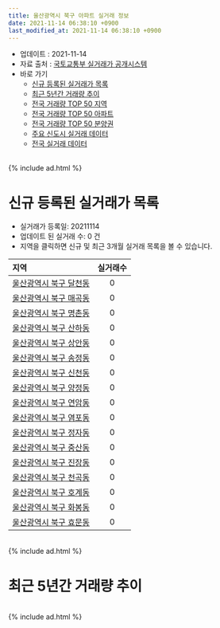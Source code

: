 ```yaml
---
title: 울산광역시 북구 아파트 실거래 정보
date: 2021-11-14 06:38:10 +0900
last_modified_at: 2021-11-14 06:38:10 +0900
---
```


* 업데이트 : 2021-11-14
* 자료 출처 : [국토교통부 실거래가 공개시스템](http://rt.molit.go.kr)
* 바로 가기
    * [신규 등록된 실거래가 목록](#신규-등록된-실거래가-목록)
    * [최근 5년간 거래량 추이](#최근-5년간-거래량-추이)
    * [전국 거래량 TOP 50 지역](https://inasie.github.io/apt-trade-info/최근-3개월-전국에서-가장-거래가-많이-발생한-지역)
    * [전국 거래량 TOP 50 아파트](https://inasie.github.io/apt-trade-info/최근-3개월-전국에서-가장-거래가-많이-발생한-아파트)
    * [전국 거래량 TOP 50 분양권](https://inasie.github.io/apt-trade-info/최근-3개월-전국에서-가장-거래가-많이-발생한-분양권)
    * [주요 신도시 실거래 데이터](https://inasie.github.io/apt-trade-info/주요-신도시)
    * [전국 실거래 데이터](https://inasie.github.io/apt-trade-info/전국)

<br>
{% include ad.html %}
<br>

# 신규 등록된 실거래가 목록
* 실거래가 등록일: 20211114
* 업데이트 된 실거래 수: 0 건
* 지역을 클릭하면 신규 및 최근 3개월 실거래 목록을 볼 수 있습니다.


|지역|실거래수|
|:---|:---:|
|[울산광역시 북구 달천동](https://inasie.github.io/apt-trade-info/울산광역시-북구-달천동)|0|
|[울산광역시 북구 매곡동](https://inasie.github.io/apt-trade-info/울산광역시-북구-매곡동)|0|
|[울산광역시 북구 명촌동](https://inasie.github.io/apt-trade-info/울산광역시-북구-명촌동)|0|
|[울산광역시 북구 산하동](https://inasie.github.io/apt-trade-info/울산광역시-북구-산하동)|0|
|[울산광역시 북구 상안동](https://inasie.github.io/apt-trade-info/울산광역시-북구-상안동)|0|
|[울산광역시 북구 송정동](https://inasie.github.io/apt-trade-info/울산광역시-북구-송정동)|0|
|[울산광역시 북구 신천동](https://inasie.github.io/apt-trade-info/울산광역시-북구-신천동)|0|
|[울산광역시 북구 양정동](https://inasie.github.io/apt-trade-info/울산광역시-북구-양정동)|0|
|[울산광역시 북구 연암동](https://inasie.github.io/apt-trade-info/울산광역시-북구-연암동)|0|
|[울산광역시 북구 염포동](https://inasie.github.io/apt-trade-info/울산광역시-북구-염포동)|0|
|[울산광역시 북구 정자동](https://inasie.github.io/apt-trade-info/울산광역시-북구-정자동)|0|
|[울산광역시 북구 중산동](https://inasie.github.io/apt-trade-info/울산광역시-북구-중산동)|0|
|[울산광역시 북구 진장동](https://inasie.github.io/apt-trade-info/울산광역시-북구-진장동)|0|
|[울산광역시 북구 천곡동](https://inasie.github.io/apt-trade-info/울산광역시-북구-천곡동)|0|
|[울산광역시 북구 호계동](https://inasie.github.io/apt-trade-info/울산광역시-북구-호계동)|0|
|[울산광역시 북구 화봉동](https://inasie.github.io/apt-trade-info/울산광역시-북구-화봉동)|0|
|[울산광역시 북구 효문동](https://inasie.github.io/apt-trade-info/울산광역시-북구-효문동)|0|


<br>
{% include ad.html %}
<br>

# 최근 5년간 거래량 추이


<div style="width:100%;">
    <canvas id="deal_progress" height="200"></canvas>
</div>

<script>
new Chart(document.getElementById("deal_progress"), {
    type: 'line',
    data: {
        labels: ['201611','201612','201701','201702','201703','201704','201705','201706','201707','201708','201709','201710','201711','201712','201801','201802','201803','201804','201805','201806','201807','201808','201809','201810','201811','201812','201901','201902','201903','201904','201905','201906','201907','201908','201909','201910','201911','201912','202001','202002','202003','202004','202005','202006','202007','202008','202009','202010','202011','202012','202101','202102','202103','202104','202105','202106','202107','202108','202109','202110','202111'],
        datasets: [{
            label: '매매',
            pointRadius: 1,
            data: [163, 151, 136, 143, 189, 154, 197, 215, 198, 196, 174, 140, 158, 143, 384, 236, 309, 196, 184, 214, 204, 188, 175, 270, 253, 240, 344, 349, 303, 291, 297, 305, 308, 247, 260, 442, 438, 366, 283, 350, 185, 237, 273, 369, 449, 301, 358, 549, 1003, 599, 329, 258, 318, 494, 628, 509, 466, 507, 462, 403, 44],
            borderColor: "rgba(255, 201, 14, 1)",
            backgroundColor: "rgba(255, 201, 14, 0.5)",
            fill: false,
            lineTension: 0
        },{
            label: '전월세',
            pointRadius: 1,
            data: [173, 156, 156, 212, 214, 208, 207, 192, 174, 184, 164, 142, 162, 176, 224, 177, 244, 193, 207, 151, 210, 196, 160, 173, 141, 107, 156, 186, 194, 208, 244, 238, 205, 174, 178, 183, 176, 215, 187, 259, 205, 208, 210, 220, 179, 144, 161, 138, 172, 187, 295, 178, 237, 357, 402, 285, 231, 204, 194, 561, 58],
            borderColor: "rgba(0, 141, 185, 1)",
            backgroundColor: "rgba(0, 141, 185, 0.5)",
            fill: false,
            lineTension: 0
        }
        ]
    },
    options: {
        responsive: true,
        title: {
            display: false
        },
        tooltips: {
            mode: 'index',
            intersect: false
        },
        hover: {
            mode: 'nearest',
            intersect: true
        },
        scales: {
            xAxes: [{
                display: true,
                scaleLabel: {
                    display: true,
                    labelString: '년/월'
                }
            }],
            yAxes: [{
                display: true,
                ticks: {
                    suggestedMin: 0,
                },
                scaleLabel: {
                    display: true,
                    labelString: '실거래 수'
                }
            }]
        }
    }
});

</script>


<br>
{% include ad.html %}
<br>

